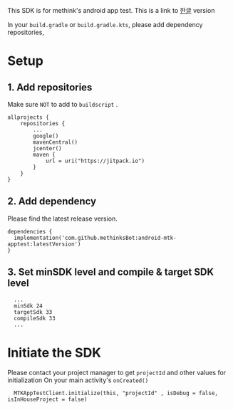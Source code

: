 This SDK is for methink's android app test. 
This is a link to [한글](https://github.com/methinksBot/android-mtk-apptest/blob/main/README_ko.md) version


In your `build.gradle` or `build.gradle.kts`, please add dependency repositories,

# Setup

## 1. Add repositories
Make sure `NOT` to add to `buildscript` .

```
allprojects {
    repositories {
        ...
        google()
        mavenCentral()
        jcenter()
        maven {
            url = uri("https://jitpack.io")
        }
    }
}

```

## 2. Add dependency
Please find the latest release version. 

```
dependencies {
  implementation('com.github.methinksBot:android-mtk-apptest:latestVersion')
}
```

## 3. Set minSDK level and compile & target SDK level


```
  ...
  minSdk 24
  targetSdk 33
  compileSdk 33
  ...
```

# Initiate the SDK
Please contact your project manager to get `projectId` and other values for initialization
On your main activity's `onCreated()`

```
  MTKAppTestClient.initialize(this, "projectId" , isDebug = false, isInHouseProject = false)
```
